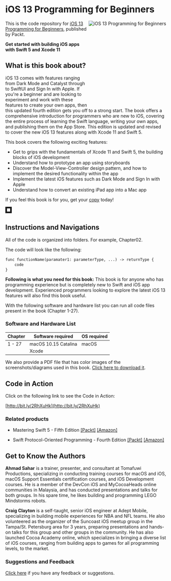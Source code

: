 # iOS 13 Programming for Beginners

<a href="https://www.packtpub.com/mobile/ios-13-programming-for-beginners-fourth-edition?utm_source=github&utm_medium=repository&utm_campaign=9781838821906"><img src="https://static.packt-cdn.com/products/9781838821906/cover/smaller" alt="iOS 13 Programming for Beginners" height="256px" align="right"></a>

This is the code repository for [iOS 13 Programming for Beginners](https://www.packtpub.com/mobile/ios-13-programming-for-beginners-fourth-edition?utm_source=github&utm_medium=repository&utm_campaign=9781838821906), published by Packt.

**Get started with building iOS apps with Swift 5 and Xcode 11**

## What is this book about?
iOS 13 comes with features ranging from Dark Mode and Catalyst through to SwiftUI and Sign In with Apple. If you're a beginner and are looking to experiment and work with these features to create your own apps, then this updated fourth edition gets you off to a strong start. The book offers a comprehensive introduction for programmers who are new to iOS, covering the entire process of learning the Swift language, writing your own apps, and publishing them on the App Store. This edition is updated and revised to cover the new iOS 13 features along with Xcode 11 and Swift 5.

This book covers the following exciting features: 
* Get to grips with the fundamentals of Xcode 11 and Swift 5, the building blocks of iOS development
* Understand how to prototype an app using storyboards
* Discover the Model-View-Controller design pattern, and how to implement the desired functionality within the app
* Implement the latest iOS features such as Dark Mode and Sign In with Apple
* Understand how to convert an existing iPad app into a Mac app

If you feel this book is for you, get your [copy](https://www.amazon.com/dp/1838821902) today!

<a href="https://www.packtpub.com/?utm_source=github&utm_medium=banner&utm_campaign=GitHubBanner"><img src="https://raw.githubusercontent.com/PacktPublishing/GitHub/master/GitHub.png" 
alt="https://www.packtpub.com/" border="5" /></a>


## Instructions and Navigations
All of the code is organized into folders. For example, Chapter02.

The code will look like the following:
```
func functionName(paramater1: parameterType, ...) -> returnType {
    code
}
```

**Following is what you need for this book:**
This book is for anyone who has programming experience but is completely new to Swift and iOS app development. Experienced programmers looking to explore the latest iOS 13 features will also find this book useful.

With the following software and hardware list you can run all code files present in the book (Chapter 1-27).

### Software and Hardware List

| Chapter  | Software required                   | OS required                        |
| -------- | ------------------------------------| -----------------------------------|
| 1 - 27   | macOS 10.15 Catalina                | macOS                              |
|          | Xcode                               |                                    |


We also provide a PDF file that has color images of the screenshots/diagrams used in this book. [Click here to download it](https://static.packt-cdn.com/downloads/9781838821906_ColorImages.pdf).

## Code in Action

Click on the following link to see the Code in Action:

[http://bit.ly/2RhXuHk](http://bit.ly/2RhXuHk)

### Related products <Other books you may enjoy>
* Mastering Swift 5 - Fifth Edition [[Packt]](https://www.packtpub.com/application-development/mastering-swift-5-fifth-edition?utm_source=github&utm_medium=repository&utm_campaign=9781789139860) [[Amazon]](https://www.amazon.com/dp/1789139864)

* Swift Protocol-Oriented Programming - Fourth Edition [[Packt]](https://www.packtpub.com/programming/swift-protocol-oriented-programming-fourth-edition?utm_source=github&utm_medium=repository&utm_campaign=9781789349023) [[Amazon]](https://www.amazon.com/dp/1789349028)

## Get to Know the Authors
**Ahmad Sahar**
is a trainer, presenter, and consultant at Tomafuwi Productions, specializing in conducting training courses for macOS and iOS, macOS Support Essentials certification courses, and iOS Development courses. He is a member of the DevCon iOS and MyCocoaHeads online communities in Malaysia, and has conducted presentations and talks for both groups. In his spare time, he likes building and programming LEGO Mindstorms robots.

**Craig Clayton**
is a self-taught, senior iOS engineer at Adept Mobile, specializing in building mobile experiences for NBA and NFL teams. He also volunteered as the organizer of the Suncoast iOS meetup group in the Tampa/St. Petersburg area for 3 years, preparing presentations and hands-on talks for this group and other groups in the community. He has also launched Cocoa Academy online, which specializes in bringing a diverse list of iOS courses, ranging from building apps to games for all programming levels, to the market.

### Suggestions and Feedback
[Click here](https://docs.google.com/forms/d/e/1FAIpQLSdy7dATC6QmEL81FIUuymZ0Wy9vH1jHkvpY57OiMeKGqib_Ow/viewform) if you have any feedback or suggestions.
